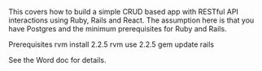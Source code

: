 This covers how to build a simple CRUD based app with RESTful API interactions using Ruby, Rails and React. The assumption here is that you have Postgres and the minimum prerequisites for Ruby and Rails.

Prerequisites
rvm install 2.2.5
rvm use 2.2.5
gem update rails

See the Word doc for details.
